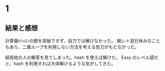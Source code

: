 # 1

## 結果と感想
計算量`O(n2)`の壁を突破できず、自力では解けなかった。
眠い＋翌日休みなこともあり、二重ループを利用しない方法を考える気力がもたなかった。

結局他の人の解答を見てしまった。hash を使えば解けた。
Easy のレベル感だと、hash を利用すれば大体解けるような気がしてきた。
